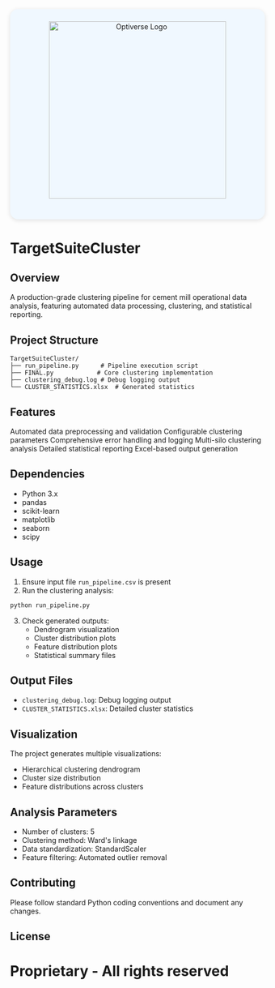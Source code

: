 <!-- Center and highlight the Optiverse logo in README.md -->

<div align="center" style="background: #f0f8ff; padding: 24px; border-radius: 16px; box-shadow: 0 2px 8px #e0e0e0;">
  <!-- You can adjust the background color and padding as needed -->
  <img src="https://github.com/user-attachments/assets/35bef16e-453c-4fdd-b362-5ced35d19898" alt="Optiverse Logo" width="350"/>
  <h2 style="color: #01B763; margin-top: 16px;">
</div>
    
# TargetSuiteCluster
## Overview
A production-grade clustering pipeline for cement mill operational data analysis, featuring automated data processing, clustering, and statistical reporting.

## Project Structure
```
TargetSuiteCluster/
├── run_pipeline.py      # Pipeline execution script
├── FINAL.py            # Core clustering implementation
├── clustering_debug.log # Debug logging output
└── CLUSTER_STATISTICS.xlsx  # Generated statistics
```

## Features

Automated data preprocessing and validation
Configurable clustering parameters
Comprehensive error handling and logging
Multi-silo clustering analysis
Detailed statistical reporting
Excel-based output generation

## Dependencies
- Python 3.x
- pandas
- scikit-learn
- matplotlib
- seaborn
- scipy



## Usage
1. Ensure input file `run_pipeline.csv` is present
2. Run the clustering analysis:
```bash
python run_pipeline.py
```
3. Check generated outputs:
   - Dendrogram visualization
   - Cluster distribution plots
   - Feature distribution plots
   - Statistical summary files

## Output Files
- `clustering_debug.log`: Debug logging output
- `CLUSTER_STATISTICS.xlsx`: Detailed cluster statistics

## Visualization
The project generates multiple visualizations:
- Hierarchical clustering dendrogram
- Cluster size distribution
- Feature distributions across clusters

## Analysis Parameters
- Number of clusters: 5
- Clustering method: Ward's linkage
- Data standardization: StandardScaler
- Feature filtering: Automated outlier removal

## Contributing
Please follow standard Python coding conventions and document any changes.

## License
Proprietary - All rights reserved
=======
